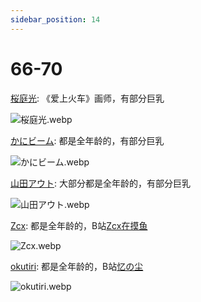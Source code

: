 ```yaml
---
sidebar_position: 14
---
```


# 66-70

[桜庭光](https://www.pixiv.net/users/1423422/illustrations): 《爱上火车》画师，有部分巨乳

![桜庭光.webp](https://p.inari.site/usr/1818/68e23f90f17f7.webp)

[かにビーム](https://www.pixiv.net/users/3439325/illustrations): 都是全年龄的，有部分巨乳

![かにビーム.webp](https://p.inari.site/usr/1818/68e2402d78d08.webp)

[山田アウト](https://www.pixiv.net/users/54367082/illustrations): 大部分都是全年龄的，有部分巨乳

![山田アウト.webp](https://p.inari.site/usr/1818/68e368552972b.webp)

[Zcx](https://www.pixiv.net/users/76249990/illustrations): 都是全年龄的，B站[Zcx在摸鱼](https://space.bilibili.com/346043437/upload/opus)

![Zcx.webp](https://p.inari.site/usr/1818/68e63355bc9fd.webp)

[okutiri](https://www.pixiv.net/users/15185054/illustrations): 都是全年龄的，B站[忆の尘](https://space.bilibili.com/27512611/dynamic)

![okutiri.webp](https://p.inari.site/usr/1818/68e6335509190.webp)
